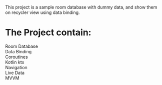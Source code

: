 This project is a sample room database with dummy data, and show them on recycler view using data binding. <br />

# The Project contain:
Room Database <br />
Data Binding <br />
Coroutines <br />
Kotlin ktx <br />
Navigation <br />
Live Data <br />
MVVM <br />